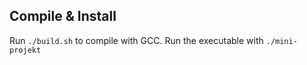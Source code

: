 ## Compile & Install
Run `./build.sh` to compile with GCC. Run the executable with `./mini-projekt`
